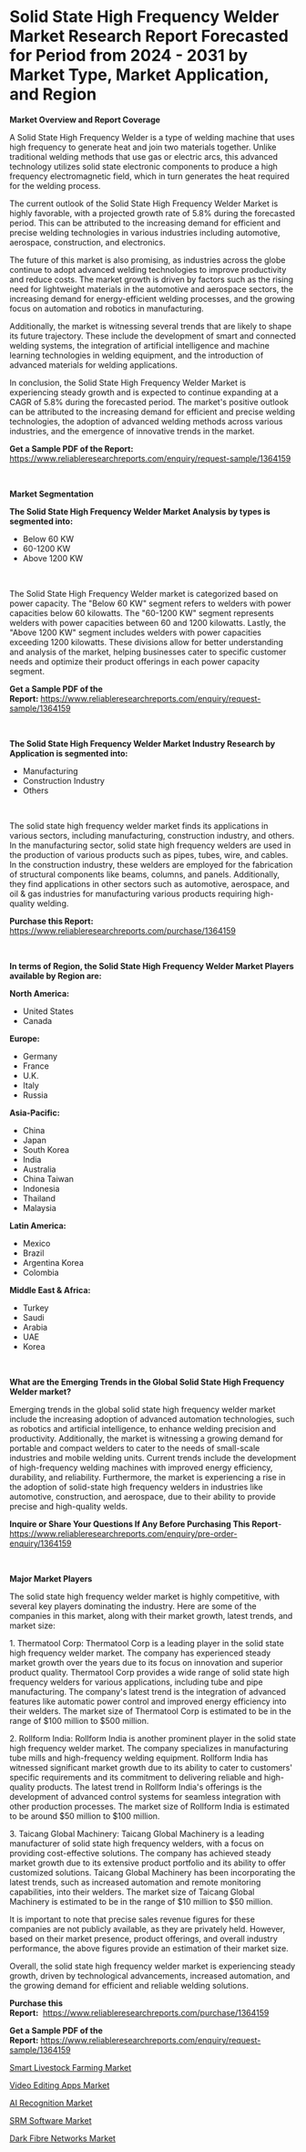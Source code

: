 <p><h1>Solid State High Frequency Welder Market Research Report Forecasted for Period from 2024 -  2031 by Market Type, Market Application, and Region</h1></p><p><strong>Market Overview and Report Coverage</strong></p>
<p><p>A Solid State High Frequency Welder is a type of welding machine that uses high frequency to generate heat and join two materials together. Unlike traditional welding methods that use gas or electric arcs, this advanced technology utilizes solid state electronic components to produce a high frequency electromagnetic field, which in turn generates the heat required for the welding process.</p><p>The current outlook of the Solid State High Frequency Welder Market is highly favorable, with a projected growth rate of 5.8% during the forecasted period. This can be attributed to the increasing demand for efficient and precise welding technologies in various industries including automotive, aerospace, construction, and electronics.</p><p>The future of this market is also promising, as industries across the globe continue to adopt advanced welding technologies to improve productivity and reduce costs. The market growth is driven by factors such as the rising need for lightweight materials in the automotive and aerospace sectors, the increasing demand for energy-efficient welding processes, and the growing focus on automation and robotics in manufacturing.</p><p>Additionally, the market is witnessing several trends that are likely to shape its future trajectory. These include the development of smart and connected welding systems, the integration of artificial intelligence and machine learning technologies in welding equipment, and the introduction of advanced materials for welding applications.</p><p>In conclusion, the Solid State High Frequency Welder Market is experiencing steady growth and is expected to continue expanding at a CAGR of 5.8% during the forecasted period. The market's positive outlook can be attributed to the increasing demand for efficient and precise welding technologies, the adoption of advanced welding methods across various industries, and the emergence of innovative trends in the market.</p></p>
<p><strong>Get a Sample PDF of the Report:</strong> <a href="https://www.reliableresearchreports.com/enquiry/request-sample/1364159">https://www.reliableresearchreports.com/enquiry/request-sample/1364159</a></p>
<p>&nbsp;</p>
<p><strong>Market Segmentation</strong></p>
<p><strong>The Solid State High Frequency Welder Market Analysis by types is segmented into:</strong></p>
<p><ul><li>Below 60 KW</li><li>60-1200 KW</li><li>Above 1200 KW</li></ul></p>
<p>&nbsp;</p>
<p><p>The Solid State High Frequency Welder market is categorized based on power capacity. The "Below 60 KW" segment refers to welders with power capacities below 60 kilowatts. The "60-1200 KW" segment represents welders with power capacities between 60 and 1200 kilowatts. Lastly, the "Above 1200 KW" segment includes welders with power capacities exceeding 1200 kilowatts. These divisions allow for better understanding and analysis of the market, helping businesses cater to specific customer needs and optimize their product offerings in each power capacity segment.</p></p>
<p><strong>Get a Sample PDF of the Report:</strong>&nbsp;<a href="https://www.reliableresearchreports.com/enquiry/request-sample/1364159">https://www.reliableresearchreports.com/enquiry/request-sample/1364159</a></p>
<p>&nbsp;</p>
<p><strong>The Solid State High Frequency Welder Market Industry Research by Application is segmented into:</strong></p>
<p><ul><li>Manufacturing</li><li>Construction Industry</li><li>Others</li></ul></p>
<p>&nbsp;</p>
<p><p>The solid state high frequency welder market finds its applications in various sectors, including manufacturing, construction industry, and others. In the manufacturing sector, solid state high frequency welders are used in the production of various products such as pipes, tubes, wire, and cables. In the construction industry, these welders are employed for the fabrication of structural components like beams, columns, and panels. Additionally, they find applications in other sectors such as automotive, aerospace, and oil & gas industries for manufacturing various products requiring high-quality welding.</p></p>
<p><strong>Purchase this Report:</strong>&nbsp; <a href="https://www.reliableresearchreports.com/purchase/1364159">https://www.reliableresearchreports.com/purchase/1364159</a></p>
<p>&nbsp;</p>
<p><strong>In terms of Region, the Solid State High Frequency Welder Market Players available by Region are:</strong></p>
<p>
    <p> <strong> North America: </strong>
        <ul>
            <li>United States</li>
            <li>Canada</li>
        </ul>
        </p> 
    <p> <strong> Europe: </strong>
        <ul>
            <li>Germany</li>
            <li>France</li>
            <li>U.K.</li>
            <li>Italy</li>
            <li>Russia</li>
        </ul>
        </p> 
    <p> <strong> Asia-Pacific: </strong>
        <ul>
            <li>China</li>
            <li>Japan</li>
            <li>South Korea</li>
            <li>India</li>
            <li>Australia</li>
            <li>China Taiwan</li>
            <li>Indonesia</li>
            <li>Thailand</li>
            <li>Malaysia</li>
        </ul>
        </p> 
    <p> <strong> Latin America: </strong>
        <ul>
            <li>Mexico</li>
            <li>Brazil</li>
            <li>Argentina Korea</li>
            <li>Colombia</li>
        </ul>
        </p> 
    <p> <strong> Middle East & Africa: </strong>
        <ul>
            <li>Turkey</li>
            <li>Saudi</li>
            <li>Arabia</li>
            <li>UAE</li>
            <li>Korea</li>
        </ul>
    </p>
    </p>
<p>&nbsp;</p>
<p><strong>What are the Emerging Trends in the Global Solid State High Frequency Welder market?</strong></p>
<p><p>Emerging trends in the global solid state high frequency welder market include the increasing adoption of advanced automation technologies, such as robotics and artificial intelligence, to enhance welding precision and productivity. Additionally, the market is witnessing a growing demand for portable and compact welders to cater to the needs of small-scale industries and mobile welding units. Current trends include the development of high-frequency welding machines with improved energy efficiency, durability, and reliability. Furthermore, the market is experiencing a rise in the adoption of solid-state high frequency welders in industries like automotive, construction, and aerospace, due to their ability to provide precise and high-quality welds.</p></p>
<p><strong>Inquire or Share Your Questions If Any Before Purchasing This Report</strong>- <a href="https://www.reliableresearchreports.com/enquiry/pre-order-enquiry/1364159">https://www.reliableresearchreports.com/enquiry/pre-order-enquiry/1364159</a></p>
<p>&nbsp;</p>
<p><strong>Major Market Players</strong></p>
<p><p>The solid state high frequency welder market is highly competitive, with several key players dominating the industry. Here are some of the companies in this market, along with their market growth, latest trends, and market size:</p><p>1. Thermatool Corp: Thermatool Corp is a leading player in the solid state high frequency welder market. The company has experienced steady market growth over the years due to its focus on innovation and superior product quality. Thermatool Corp provides a wide range of solid state high frequency welders for various applications, including tube and pipe manufacturing. The company's latest trend is the integration of advanced features like automatic power control and improved energy efficiency into their welders. The market size of Thermatool Corp is estimated to be in the range of $100 million to $500 million.</p><p>2. Rollform India: Rollform India is another prominent player in the solid state high frequency welder market. The company specializes in manufacturing tube mills and high-frequency welding equipment. Rollform India has witnessed significant market growth due to its ability to cater to customers' specific requirements and its commitment to delivering reliable and high-quality products. The latest trend in Rollform India's offerings is the development of advanced control systems for seamless integration with other production processes. The market size of Rollform India is estimated to be around $50 million to $100 million.</p><p>3. Taicang Global Machinery: Taicang Global Machinery is a leading manufacturer of solid state high frequency welders, with a focus on providing cost-effective solutions. The company has achieved steady market growth due to its extensive product portfolio and its ability to offer customized solutions. Taicang Global Machinery has been incorporating the latest trends, such as increased automation and remote monitoring capabilities, into their welders. The market size of Taicang Global Machinery is estimated to be in the range of $10 million to $50 million.</p><p>It is important to note that precise sales revenue figures for these companies are not publicly available, as they are privately held. However, based on their market presence, product offerings, and overall industry performance, the above figures provide an estimation of their market size.</p><p>Overall, the solid state high frequency welder market is experiencing steady growth, driven by technological advancements, increased automation, and the growing demand for efficient and reliable welding solutions.</p></p>
<p><strong>Purchase this Report:</strong>&nbsp;&nbsp;<a href="https://www.reliableresearchreports.com/purchase/1364159">https://www.reliableresearchreports.com/purchase/1364159</a></p>
<p></p>
<p><strong>Get a Sample PDF of the Report:</strong>&nbsp;<a href="https://www.reliableresearchreports.com/enquiry/request-sample/1364159">https://www.reliableresearchreports.com/enquiry/request-sample/1364159</a></p>
<p><p><a href="https://medium.com/@marielong2006/smart-livestock-farming-market-insight-market-trends-growth-forecasted-from-2023-to-2030-eb6c14a97cdc">Smart Livestock Farming Market</a></p><p><a href="https://medium.com/@marielong2006/video-editing-apps-market-size-reveals-the-best-marketing-channels-in-global-industry-14b7344b2458">Video Editing Apps Market</a></p><p><a href="https://medium.com/@marielong2006/ai-recognition-market-report-reveals-the-latest-trends-and-growth-opportunities-of-this-market-4c0a2028c6ca">AI Recognition Market</a></p><p><a href="https://medium.com/@marielong2006/srm-software-market-comprehensive-assessment-by-type-application-and-geography-8a3dee4b3597">SRM Software Market</a></p><p><a href="https://medium.com/@marielong2006/dark-fibre-networks-market-comprehensive-assessment-by-type-application-and-geography-5448f55a32f9">Dark Fibre Networks Market</a></p></p>
